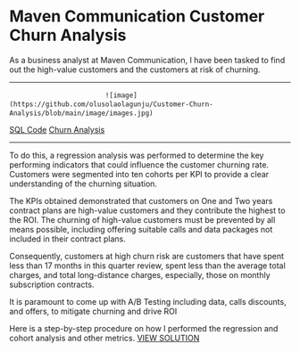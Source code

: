 # **Maven Communication Customer Churn Analysis** 

As a business analyst at Maven Communication, I have been tasked to find out the high-value customers and the customers at risk of churning. 

---
                            ![image](https://github.com/olusolaolagunju/Customer-Churn-Analysis/blob/main/image/images.jpg)

[SQL Code](https://github.com/olusolaolagunju/Customer-Churn-Analysis/blob/main/Churnrate.sql)   [Churn Analysis]() 

---

To do this, a regression analysis was performed to determine the key performing indicators that could influence the customer churning rate. Customers were segmented into ten cohorts per KPI to provide a clear understanding of the churning situation.

The KPIs obtained demonstrated that customers on One and Two years contract plans are high-value customers and they contribute the highest to the ROI. The churning of high-value customers must be prevented by all means possible, including offering suitable calls and data packages not included in their contract plans.

Consequently, customers at high churn risk are customers that have spent less than 17 months in this quarter review, spent less than the average total charges, and total long-distance charges, especially, those on monthly subscription contracts. 

It is paramount to come up with A/B Testing including data, calls discounts, and offers, to  mitigate churning and drive ROI 

Here is a step-by-step procedure on how I performed the regression and cohort analysis and other metrics. [VIEW SOLUTION]()
